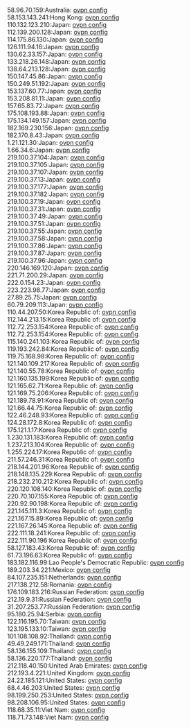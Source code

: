 58.96.70.159:Australia: [ovpn config](vpn/58_96_70_159.ovpn)  
58.153.143.241:Hong Kong: [ovpn config](vpn/58_153_143_241.ovpn)  
110.132.123.210:Japan: [ovpn config](vpn/110_132_123_210.ovpn)  
112.139.200.128:Japan: [ovpn config](vpn/112_139_200_128.ovpn)  
114.175.86.130:Japan: [ovpn config](vpn/114_175_86_130.ovpn)  
126.111.94.16:Japan: [ovpn config](vpn/126_111_94_16.ovpn)  
130.62.33.157:Japan: [ovpn config](vpn/130_62_33_157.ovpn)  
133.218.26.148:Japan: [ovpn config](vpn/133_218_26_148.ovpn)  
138.64.213.128:Japan: [ovpn config](vpn/138_64_213_128.ovpn)  
150.147.45.86:Japan: [ovpn config](vpn/150_147_45_86.ovpn)  
150.249.51.192:Japan: [ovpn config](vpn/150_249_51_192.ovpn)  
153.137.60.77:Japan: [ovpn config](vpn/153_137_60_77.ovpn)  
153.208.81.11:Japan: [ovpn config](vpn/153_208_81_11.ovpn)  
157.65.83.72:Japan: [ovpn config](vpn/157_65_83_72.ovpn)  
175.108.193.88:Japan: [ovpn config](vpn/175_108_193_88.ovpn)  
175.134.149.157:Japan: [ovpn config](vpn/175_134_149_157.ovpn)  
182.169.230.156:Japan: [ovpn config](vpn/182_169_230_156.ovpn)  
182.170.8.43:Japan: [ovpn config](vpn/182_170_8_43.ovpn)  
1.21.121.30:Japan: [ovpn config](vpn/1_21_121_30.ovpn)  
1.66.34.6:Japan: [ovpn config](vpn/1_66_34_6.ovpn)  
219.100.37.104:Japan: [ovpn config](vpn/219_100_37_104.ovpn)  
219.100.37.105:Japan: [ovpn config](vpn/219_100_37_105.ovpn)  
219.100.37.107:Japan: [ovpn config](vpn/219_100_37_107.ovpn)  
219.100.37.13:Japan: [ovpn config](vpn/219_100_37_13.ovpn)  
219.100.37.177:Japan: [ovpn config](vpn/219_100_37_177.ovpn)  
219.100.37.182:Japan: [ovpn config](vpn/219_100_37_182.ovpn)  
219.100.37.19:Japan: [ovpn config](vpn/219_100_37_19.ovpn)  
219.100.37.31:Japan: [ovpn config](vpn/219_100_37_31.ovpn)  
219.100.37.49:Japan: [ovpn config](vpn/219_100_37_49.ovpn)  
219.100.37.51:Japan: [ovpn config](vpn/219_100_37_51.ovpn)  
219.100.37.55:Japan: [ovpn config](vpn/219_100_37_55.ovpn)  
219.100.37.58:Japan: [ovpn config](vpn/219_100_37_58.ovpn)  
219.100.37.86:Japan: [ovpn config](vpn/219_100_37_86.ovpn)  
219.100.37.87:Japan: [ovpn config](vpn/219_100_37_87.ovpn)  
219.100.37.96:Japan: [ovpn config](vpn/219_100_37_96.ovpn)  
220.146.169.120:Japan: [ovpn config](vpn/220_146_169_120.ovpn)  
221.71.200.29:Japan: [ovpn config](vpn/221_71_200_29.ovpn)  
222.0.154.23:Japan: [ovpn config](vpn/222_0_154_23.ovpn)  
223.223.98.77:Japan: [ovpn config](vpn/223_223_98_77.ovpn)  
27.89.25.75:Japan: [ovpn config](vpn/27_89_25_75.ovpn)  
60.79.209.113:Japan: [ovpn config](vpn/60_79_209_113.ovpn)  
110.44.207.50:Korea Republic of: [ovpn config](vpn/110_44_207_50.ovpn)  
112.144.213.15:Korea Republic of: [ovpn config](vpn/112_144_213_15.ovpn)  
112.72.253.154:Korea Republic of: [ovpn config](vpn/112_72_253_154.ovpn)  
112.72.253.154:Korea Republic of: [ovpn config](vpn/112_72_253_154.ovpn)  
115.140.241.103:Korea Republic of: [ovpn config](vpn/115_140_241_103.ovpn)  
119.193.242.84:Korea Republic of: [ovpn config](vpn/119_193_242_84.ovpn)  
119.75.168.98:Korea Republic of: [ovpn config](vpn/119_75_168_98.ovpn)  
121.140.109.217:Korea Republic of: [ovpn config](vpn/121_140_109_217.ovpn)  
121.140.55.78:Korea Republic of: [ovpn config](vpn/121_140_55_78.ovpn)  
121.160.135.199:Korea Republic of: [ovpn config](vpn/121_160_135_199.ovpn)  
121.165.62.71:Korea Republic of: [ovpn config](vpn/121_165_62_71.ovpn)  
121.169.75.206:Korea Republic of: [ovpn config](vpn/121_169_75_206.ovpn)  
121.189.78.91:Korea Republic of: [ovpn config](vpn/121_189_78_91.ovpn)  
121.66.44.75:Korea Republic of: [ovpn config](vpn/121_66_44_75.ovpn)  
122.46.248.93:Korea Republic of: [ovpn config](vpn/122_46_248_93.ovpn)  
124.28.172.8:Korea Republic of: [ovpn config](vpn/124_28_172_8.ovpn)  
175.121.1.17:Korea Republic of: [ovpn config](vpn/175_121_1_17.ovpn)  
1.230.131.183:Korea Republic of: [ovpn config](vpn/1_230_131_183.ovpn)  
1.237.213.104:Korea Republic of: [ovpn config](vpn/1_237_213_104.ovpn)  
1.255.224.17:Korea Republic of: [ovpn config](vpn/1_255_224_17.ovpn)  
211.57.246.31:Korea Republic of: [ovpn config](vpn/211_57_246_31.ovpn)  
218.144.201.96:Korea Republic of: [ovpn config](vpn/218_144_201_96.ovpn)  
218.148.135.229:Korea Republic of: [ovpn config](vpn/218_148_135_229.ovpn)  
218.232.210.212:Korea Republic of: [ovpn config](vpn/218_232_210_212.ovpn)  
220.120.108.140:Korea Republic of: [ovpn config](vpn/220_120_108_140.ovpn)  
220.70.107.155:Korea Republic of: [ovpn config](vpn/220_70_107_155.ovpn)  
220.92.90.198:Korea Republic of: [ovpn config](vpn/220_92_90_198.ovpn)  
221.145.111.3:Korea Republic of: [ovpn config](vpn/221_145_111_3.ovpn)  
221.167.15.89:Korea Republic of: [ovpn config](vpn/221_167_15_89.ovpn)  
221.167.26.145:Korea Republic of: [ovpn config](vpn/221_167_26_145.ovpn)  
222.111.18.241:Korea Republic of: [ovpn config](vpn/222_111_18_241.ovpn)  
222.111.90.196:Korea Republic of: [ovpn config](vpn/222_111_90_196.ovpn)  
58.127.183.43:Korea Republic of: [ovpn config](vpn/58_127_183_43.ovpn)  
61.73.196.63:Korea Republic of: [ovpn config](vpn/61_73_196_63.ovpn)  
183.182.116.99:Lao People's Democratic Republic: [ovpn config](vpn/183_182_116_99.ovpn)  
189.203.34.221:Mexico: [ovpn config](vpn/189_203_34_221.ovpn)  
84.107.235.151:Netherlands: [ovpn config](vpn/84_107_235_151.ovpn)  
217.138.212.58:Romania: [ovpn config](vpn/217_138_212_58.ovpn)  
176.109.183.216:Russian Federation: [ovpn config](vpn/176_109_183_216.ovpn)  
212.19.9.31:Russian Federation: [ovpn config](vpn/212_19_9_31.ovpn)  
31.207.253.77:Russian Federation: [ovpn config](vpn/31_207_253_77.ovpn)  
95.180.25.94:Serbia: [ovpn config](vpn/95_180_25_94.ovpn)  
122.116.195.70:Taiwan: [ovpn config](vpn/122_116_195_70.ovpn)  
123.195.133.10:Taiwan: [ovpn config](vpn/123_195_133_10.ovpn)  
101.108.108.92:Thailand: [ovpn config](vpn/101_108_108_92.ovpn)  
49.49.249.171:Thailand: [ovpn config](vpn/49_49_249_171.ovpn)  
58.136.155.109:Thailand: [ovpn config](vpn/58_136_155_109.ovpn)  
58.136.220.177:Thailand: [ovpn config](vpn/58_136_220_177.ovpn)  
212.118.40.150:United Arab Emirates: [ovpn config](vpn/212_118_40_150.ovpn)  
212.193.4.221:United Kingdom: [ovpn config](vpn/212_193_4_221.ovpn)  
24.22.185.121:United States: [ovpn config](vpn/24_22_185_121.ovpn)  
68.4.46.203:United States: [ovpn config](vpn/68_4_46_203.ovpn)  
98.199.250.253:United States: [ovpn config](vpn/98_199_250_253.ovpn)  
98.208.106.95:United States: [ovpn config](vpn/98_208_106_95.ovpn)  
118.68.35.11:Viet Nam: [ovpn config](vpn/118_68_35_11.ovpn)  
118.71.73.148:Viet Nam: [ovpn config](vpn/118_71_73_148.ovpn)  
